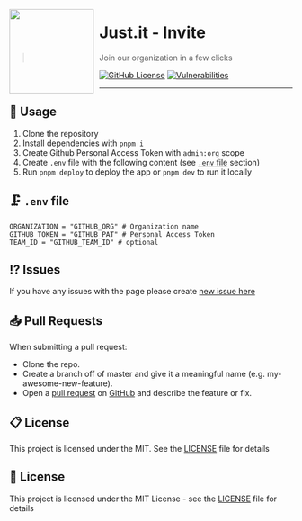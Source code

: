 <a href="https://github.com/just-that"><img src="https://user-images.githubusercontent.com/49127376/236443685-175baf83-ac5b-4952-98d2-ff94a538d50d.png" align="left" style="float: left; margin: 0 10px 0 0; width: 150px; height: 150px;"></a>

# Just.it - Invite

> Join our organization in a few clicks

[![GitHub License](https://img.shields.io/github/license/just-that/invite?color=%2334D058&logo=github&style=flat-square&label=License)](https://github.com/just-that/invite/blob/main/license)
[![Vulnerabilities](https://img.shields.io/snyk/vulnerabilities/github/just-that/invite?color=%2334D058&logo=github&style=flat-square&label=Vulnerabilities)](https://github.com/just-that/invite)

---

## 🔩 Usage

1. Clone the repository
2. Install dependencies with `pnpm i`
3. Create Github Personal Access Token with `admin:org` scope
4. Create `.env` file with the following content (see [`.env` file](#-env-file) section)
5. Run `pnpm deploy` to deploy the app or `pnpm dev` to run it locally

## 🗜️ `.env` file

```
ORGANIZATION = "GITHUB_ORG" # Organization name
GITHUB_TOKEN = "GITHUB_PAT" # Personal Access Token
TEAM_ID = "GITHUB_TEAM_ID" # optional
```

## ⁉️ Issues

If you have any issues with the page please create [new issue here](https://github.com/just-that/invite/issues)

## 📥 Pull Requests

When submitting a pull request:

- Clone the repo.
- Create a branch off of master and give it a meaningful name (e.g. my-awesome-new-feature).
- Open a [pull request](https://github.com/just-that/invite/pulls) on [GitHub](https://github.com) and describe the feature or fix.

## 📋 License

This project is licensed under the MIT. See the [LICENSE](https://github.com/just-that/invite/blob/main/license) file for details

## 📃 License

This project is licensed under the MIT License - see the [LICENSE](license.md) file for details
